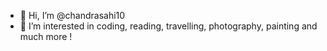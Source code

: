 - 👋 Hi, I’m @chandrasahi10
- 👀 I’m interested in coding, reading, travelling, photography, painting and much more !

<!---
chandrasahi10/chandrasahi10 is a ✨ special ✨ repository because its `README.md` (this file) appears on your GitHub profile.
You can click the Preview link to take a look at your changes.
--->
